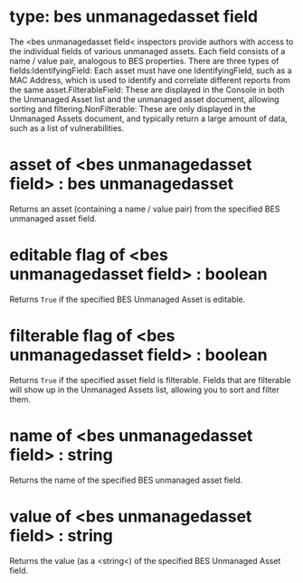 # type: bes unmanagedasset field

The &lt;bes unmanagedasset field&lt; inspectors provide authors with access to the individual fields of various unmanaged assets. Each field consists of a name / value pair, analogous to BES properties. There are three types of fields:IdentifyingField: Each asset must have one IdentifyingField, such as a MAC Address, which is used to identify and correlate different reports from the same asset.FilterableField: These are displayed in the Console in both the Unmanaged Asset list and the unmanaged asset document, allowing sorting and filtering.NonFilterable: These are only displayed in the Unmanaged Assets document, and typically return a large amount of data, such as a list of vulnerabilities.

# asset of &lt;bes unmanagedasset field&gt; : bes unmanagedasset

Returns an asset (containing a name / value pair) from the specified BES unmanaged asset field.

# editable flag of &lt;bes unmanagedasset field&gt; : boolean

Returns `True` if the specified BES Unmanaged Asset is editable.

# filterable flag of &lt;bes unmanagedasset field&gt; : boolean

Returns `True` if the specified asset field is filterable. Fields that are filterable will show up in the Unmanaged Assets list, allowing you to sort and filter them.

# name of &lt;bes unmanagedasset field&gt; : string

Returns the name of the specified BES unmanaged asset field.

# value of &lt;bes unmanagedasset field&gt; : string

Returns the value (as a &lt;string&lt;) of the specified BES Unmanaged Asset field.
